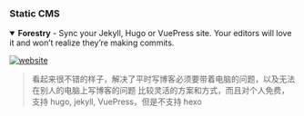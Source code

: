 ### Static CMS

<details open>
<summary><strong>Forestry</strong> - Sync your Jekyll, Hugo or VuePress site. Your editors will love it and won’t realize they’re making commits.</summary>

[![website](https://img.shields.io/badge/website-home-yellowgreen?style=flat-square)](https://forestry.io/)

> 看起来很不错的样子，解决了平时写博客必须要带着电脑的问题，以及无法在别人的电脑上写博客的问题
> 比较灵活的方案和方式，而且对个人免费，支持 hugo, jekyll, VuePress，但是不支持 hexo

</details>
